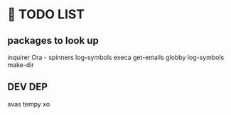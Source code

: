 # 📝 TODO LIST

## packages to look up

inquirer
Ora - spinners
log-symbols
execa
get-emails
globby
log-symbols
make-dir

## DEV DEP

avas
tempy
xo
